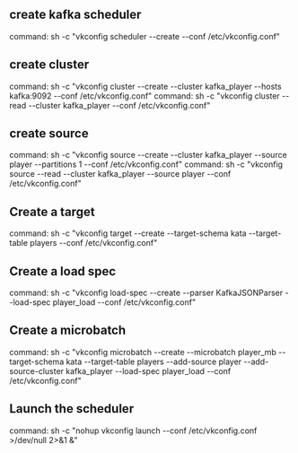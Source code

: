   
## create kafka scheduler
  
command: sh -c "vkconfig scheduler --create --conf /etc/vkconfig.conf"

## create cluster

command: sh -c "vkconfig cluster --create --cluster kafka_player --hosts kafka:9092 --conf /etc/vkconfig.conf"
command: sh -c "vkconfig cluster --read --cluster kafka_player --conf /etc/vkconfig.conf"

## create source

command: sh -c "vkconfig source --create --cluster kafka_player --source player --partitions 1 --conf /etc/vkconfig.conf"
command: sh -c "vkconfig source --read --cluster kafka_player --source player --conf /etc/vkconfig.conf"

## Create a target

command: sh -c "vkconfig target --create --target-schema kata --target-table players --conf /etc/vkconfig.conf"

## Create a load spec

command: sh -c "vkconfig load-spec --create --parser KafkaJSONParser --load-spec player_load --conf /etc/vkconfig.conf"

## Create a microbatch

command: sh -c "vkconfig microbatch --create --microbatch player_mb --target-schema kata --target-table players --add-source player --add-source-cluster kafka_player --load-spec player_load --conf /etc/vkconfig.conf"

## Launch the scheduler

command: sh -c "nohup vkconfig launch --conf /etc/vkconfig.conf >/dev/null 2>&1 &"